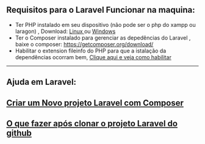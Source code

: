 ## Requisitos para o Laravel Funcionar na maquina:

- Ter PHP instalado em seu dispositivo (não pode ser o php do xampp ou laragon) , Download: <a href="https://github.com/gladsonsimoes/linux-help/tree/main/php"> Linux </a> ou <a href="https://windows.php.net/download#"> Windows </a>
- Ter o Composer instalado para gerenciar as depedências do Laravel , baixe o composer: https://getcomposer.org/download/
- Habilitar o extension fileinfo do PHP para que a istalação da dependências ocorram bem, <a href="arquives/configure-php-composer.md"> Clique aqui e veja como habilitar </a>

---

## Ajuda em Laravel:

## <a href="arquives/new-project-laravel-composer.md">Criar um Novo projeto Laravel com Composer</a>

## <a href="arquives/clone-project-laravel.md">O que fazer após clonar o projeto Laravel do github </a>




